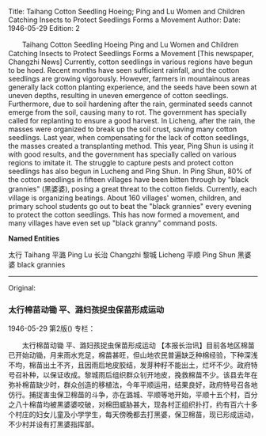Title: Taihang Cotton Seedling Hoeing; Ping and Lu Women and Children Catching Insects to Protect Seedlings Forms a Movement
Author:
Date: 1946-05-29
Edition: 2

　　Taihang Cotton Seedling Hoeing
    Ping and Lu Women and Children Catching Insects to Protect Seedlings Forms a Movement
    [This newspaper, Changzhi News] Currently, cotton seedlings in various regions have begun to be hoed. Recent months have seen sufficient rainfall, and the cotton seedlings are growing vigorously. However, farmers in mountainous areas generally lack cotton planting experience, and the seeds have been sown at uneven depths, resulting in uneven emergence of cotton seedlings. Furthermore, due to soil hardening after the rain, germinated seeds cannot emerge from the soil, causing many to rot. The government has specially called for replanting to ensure a good harvest. In Licheng, after the rain, the masses were organized to break up the soil crust, saving many cotton seedlings. Last year, when compensating for the lack of cotton seedlings, the masses created a transplanting method. This year, Ping Shun is using it with good results, and the government has specially called on various regions to imitate it. The struggle to capture pests and protect cotton seedlings has also begun in Lucheng and Ping Shun. In Ping Shun, 80% of the cotton seedlings in fifteen villages have been bitten through by "black grannies" (黑婆婆), posing a great threat to the cotton fields. Currently, each village is organizing beatings. About 160 villages' women, children, and primary school students go out to beat the "black grannies" every evening to protect the cotton seedlings. This has now formed a movement, and many villages have even set up "black granny" command posts.



**Named Entities**


太行   Taihang
平潞   Ping Lu
长治   Changzhi
黎城   Licheng
平顺   Ping Shun
黑婆婆 black grannies



<hr /> 

Original: 


### 太行棉苗动锄  平、潞妇孩捉虫保苗形成运动

1946-05-29
第2版()
专栏：

　　太行棉苗动锄
    平、潞妇孩捉虫保苗形成运动
    【本报长治讯】目前各地区棉苗已开始动锄，月来雨水充足，棉苗甚旺，但山地农民普遍缺乏种棉经验，下种深浅不均，棉苗出土不齐，且因雨后地皮胶结，发芽种籽不能出土，烂坏不少。政府特号召补种，以保证收成。黎城雨后组织群众钊开地皮，挽救棉苗不少。该县去年在弥补棉苗缺少时，群众创造的移植法，今年平顺运用，结果良好，政府特号召各地仿行。捕捉害虫保卫棉苗的斗争，亦在潞城、平顺等地开始，平顺十五个村，百分之八十棉苗均被黑婆婆咬破，对棉田威胁甚大，现各村正组织扑打，约有百六十多个村庄的妇女儿童及小学学生，每天傍晚都去打黑婆，保卫棉苗，现已形成运动，不少村并设有打黑婆指挥部。
